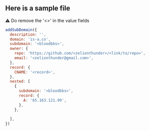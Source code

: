 ## Here is a sample file 
⚠️ Do remove the '<>' in the value fields
```js
addSubDomain({
  description: '',
  domain: 'is-a.co',
  subdomain: '<bloodbbs>',
  owner: {
    repo: 'https://github.com/<zelionthunder>/<link/to/repo>',
    email: '<zelionthunder@gmail.com>',
  },
  record: {
    CNAME: '<record>',
  },
  nested: [
    {
      subdomain: '<bloodbbs>',
      record: {
        A: '65.163.121.99',
      },
    },
    
  ],
})
```
